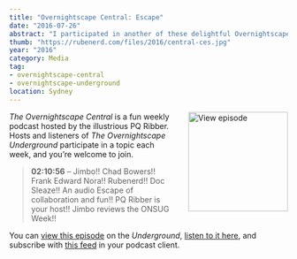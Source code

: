 ```yaml
---
title: "Overnightscape Central: Escape"
date: "2016-07-26"
abstract: "I participated in another of these delightful Overnightscape Underground productions by PQ Ribber."
thumb: "https://rubenerd.com/files/2016/central-ces.jpg"
year: "2016"
category: Media
tag:
- overnightscape-central
- overnightscape-underground
location: Sydney
---
```

<p class="show-cover"><a href="https://onsug.com/archives/20836/"><img src="https://rubenerd.com/files/2016/central-ces.jpg" alt="View episode" style="float:right; margin:0 0 1em 2em; width:180px; height:180px;" /></a></p>

*The Overnightscape Central* is a fun weekly podcast hosted by the illustrious PQ Ribber. Hosts and listeners of *The Overnightscape Underground* participate in a topic each week, and you’re welcome to join.

> **02:10:56** – Jimbo!! Chad Bowers!! Frank Edward Nora!! Rubenerd!! Doc Sleaze!! An audio Escape of collaboration and fun!! PQ Ribber is your host!! Jimbo reviews the ONSUG Week!!

You can <a href="https://onsug.com/archives/20836/">view this episode</a> on the *Underground*, <a href="https://media.blubrry.com/onsug/p/onsug.com/shows/Jul16/onsug_Jul16_Central_Esc.mp3">listen to it here</a>, and subscribe with <a href="https://onsug.com/archives/category/overnightscapecentral/feed/">this feed</a> in your podcast client.
